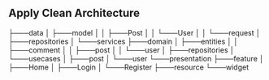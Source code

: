 ## Apply Clean Architecture
├───data
│   ├───model
│   │   ├───Post
│   │   └───User
│   │       └───request
│   ├───repositories
│   └───services
├───domain
│   ├───entities
│   │   ├───comment
│   │   ├───post
│   │   └───user
│   ├───repositories
│   └───usecases
│       ├───post
│       └───user
└───presentation
    ├───feature
    │   ├───Home
    │   ├───Login
    │   └───Register
    ├───resource
    └───widget

